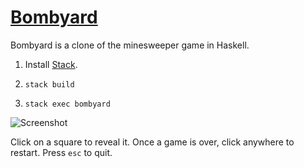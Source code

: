 # [Bombyard][]

Bombyard is a clone of the minesweeper game in Haskell.

1.  Install [Stack][].

2.  `stack build`

3.  `stack exec bombyard`

![Screenshot][]

Click on a square to reveal it. Once a game is over, click anywhere to restart.
Press `esc` to quit.

[Bombyard]: https://github.com/tfausak/bombyard
[Stack]: http://docs.haskellstack.org/en/stable/README/
[Screenshot]: https://i.imgur.com/C47eRZ9.png
